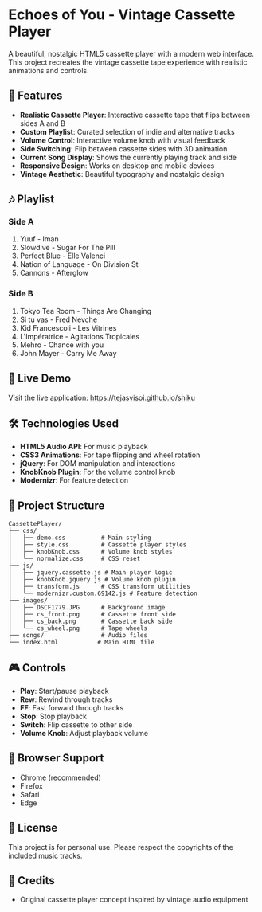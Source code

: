 # Echoes of You - Vintage Cassette Player

A beautiful, nostalgic HTML5 cassette player with a modern web interface. This project recreates the vintage cassette tape experience with realistic animations and controls.

## 🎵 Features

- **Realistic Cassette Player**: Interactive cassette tape that flips between sides A and B
- **Custom Playlist**: Curated selection of indie and alternative tracks
- **Volume Control**: Interactive volume knob with visual feedback
- **Side Switching**: Flip between cassette sides with 3D animation
- **Current Song Display**: Shows the currently playing track and side
- **Responsive Design**: Works on desktop and mobile devices
- **Vintage Aesthetic**: Beautiful typography and nostalgic design

## 🎶 Playlist

### Side A
1. Yuuf - Iman
2. Slowdive - Sugar For The Pill
3. Perfect Blue - Elle Valenci
4. Nation of Language - On Division St
5. Cannons - Afterglow

### Side B
1. Tokyo Tea Room - Things Are Changing
2. Si tu vas - Fred Nevche
3. Kid Francescoli - Les Vitrines
4. L'Impératrice - Agitations Tropicales
5. Mehro - Chance with you
6. John Mayer - Carry Me Away

## 🚀 Live Demo

Visit the live application: https://tejasvisoi.github.io/shiku

## 🛠️ Technologies Used

- **HTML5 Audio API**: For music playback
- **CSS3 Animations**: For tape flipping and wheel rotation
- **jQuery**: For DOM manipulation and interactions
- **KnobKnob Plugin**: For the volume control knob
- **Modernizr**: For feature detection

## 📁 Project Structure

```
CassettePlayer/
├── css/
│   ├── demo.css          # Main styling
│   ├── style.css         # Cassette player styles
│   ├── knobKnob.css      # Volume knob styles
│   └── normalize.css     # CSS reset
├── js/
│   ├── jquery.cassette.js # Main player logic
│   ├── knobKnob.jquery.js # Volume knob plugin
│   ├── transform.js      # CSS transform utilities
│   └── modernizr.custom.69142.js # Feature detection
├── images/
│   ├── DSCF1779.JPG      # Background image
│   ├── cs_front.png      # Cassette front side
│   ├── cs_back.png       # Cassette back side
│   └── cs_wheel.png      # Tape wheels
├── songs/                # Audio files
└── index.html           # Main HTML file
```

## 🎮 Controls

- **Play**: Start/pause playback
- **Rew**: Rewind through tracks
- **FF**: Fast forward through tracks
- **Stop**: Stop playback
- **Switch**: Flip cassette to other side
- **Volume Knob**: Adjust playback volume


## 📱 Browser Support

- Chrome (recommended)
- Firefox
- Safari
- Edge

## 📄 License

This project is for personal use. Please respect the copyrights of the included music tracks.

## 🙏 Credits

- Original cassette player concept inspired by vintage audio equipment
